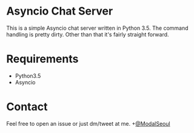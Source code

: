 # Asyncio Chat Server
This is a simple Asyncio chat server written in Python 3.5. The command handling is pretty dirty. Other than that it's fairly straight forward.

# Requirements
+ Python3.5
+ Asyncio


# Contact
Feel free to open an issue or just dm/tweet at me.
+[@ModalSeoul](https://Twitter.com/ModalSeoul)


